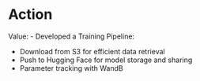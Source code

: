 # Action

Value: - Developed a Training Pipeline:
  - Download from S3 for efficient data retrieval
  - Push to Hugging Face for model storage and sharing
  - Parameter tracking with WandB